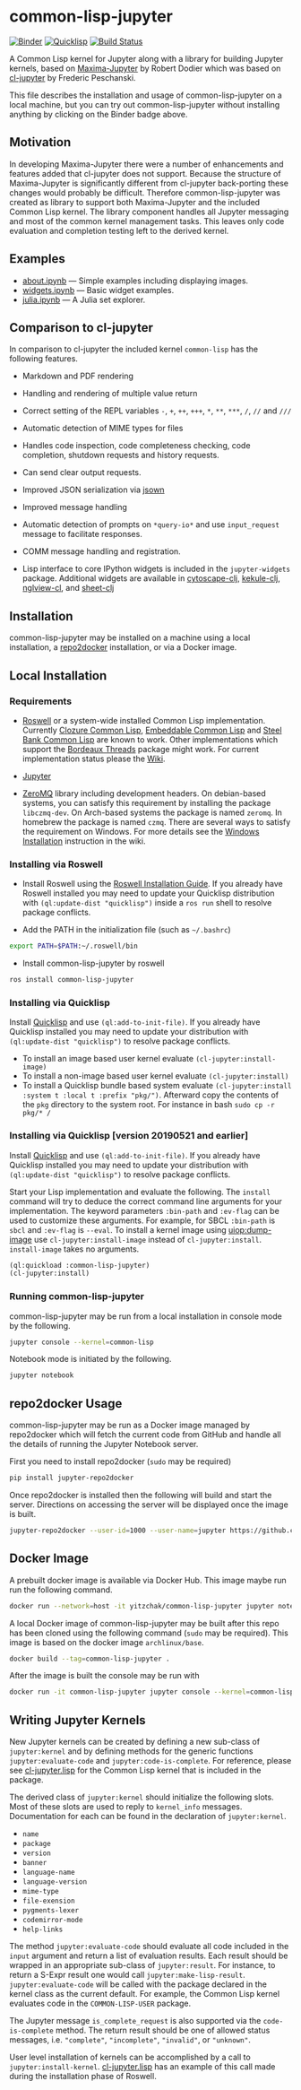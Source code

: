 # common-lisp-jupyter

[![Binder][mybinder-badge]][mybinder]
[![Quicklisp][quicklisp-badge]][quicklisp-clj]
[![Build Status][ci-badge]][ci]

A Common Lisp kernel for Jupyter along with a library for building Jupyter
kernels, based on [Maxima-Jupyter][] by Robert Dodier which was based on
[cl-jupyter][] by Frederic Peschanski.

This file describes the installation and usage of common-lisp-jupyter on a local
machine, but you can try out common-lisp-jupyter without installing anything by
clicking on the Binder badge above.

## Motivation

In developing Maxima-Jupyter there were a number of enhancements and features
added that cl-jupyter does not support. Because the structure of Maxima-Jupyter
is significantly different from cl-jupyter back-porting these changes would
probably be difficult. Therefore common-lisp-jupyter was created as library to
support both Maxima-Jupyter and the included Common Lisp kernel. The library
component handles all Jupyter messaging and most of the common kernel management
tasks. This leaves only code evaluation and completion testing left to the
derived kernel.

## Examples

- [about.ipynb][] — Simple examples including displaying images.
- [widgets.ipynb][] — Basic widget examples.
- [julia.ipynb][] — A Julia set explorer.

## Comparison to cl-jupyter

In comparison to cl-jupyter the included kernel `common-lisp` has the following
features.

- Markdown and PDF rendering

- Handling and rendering of multiple value return

- Correct setting of the REPL variables `-`, `+`, `++`, `+++`, `*`, `**`, `***`,
  `/`, `//` and `///`

- Automatic detection of MIME types for files

- Handles code inspection, code completeness checking, code completion,
  shutdown requests and history requests.

- Can send clear output requests.

- Improved JSON serialization via [jsown][]

- Improved message handling

- Automatic detection of prompts on `*query-io*` and use `input_request` message
  to facilitate responses.

- COMM message handling and registration.

- Lisp interface to core IPython widgets is included in the `jupyter-widgets`
  package. Additional widgets are available in [cytoscape-clj][], [kekule-clj][],
  [nglview-cl][], and [sheet-clj][]

## Installation

common-lisp-jupyter may be installed on a machine using a local installation, a
[repo2docker][] installation, or via a Docker image.

## Local Installation

### Requirements

- [Roswell][] or a system-wide installed Common Lisp implementation. Currently
  [Clozure Common Lisp][CCL], [Embeddable Common Lisp][ECL] and
  [Steel Bank Common Lisp][SBCL] are known to work. Other implementations which
  support the [Bordeaux Threads][] package might work. For current
  implementation status please the [Wiki](https://github.com/yitzchak/common-lisp-jupyter/wiki/Implementation-Status).


- [Jupyter][]

- [ZeroMQ][] library including development headers. On debian-based systems, you
  can satisfy this requirement by installing the package `libczmq-dev`. On
  Arch-based systems the package is named `zeromq`. In homebrew the package is
  named `czmq`. There are several ways to satisfy the requirement on Windows.
  For more details see the [Windows Installation][] instruction in the wiki.

### Installing via Roswell

- Install Roswell using the [Roswell Installation Guide][]. If you already have
  Roswell installed you may need to update your Quicklisp distribution with
  `(ql:update-dist "quicklisp")` inside a `ros run` shell to resolve package
  conflicts.

- Add the PATH in the initialization file (such as `~/.bashrc`)
```sh
export PATH=$PATH:~/.roswell/bin
```

- Install common-lisp-jupyter by roswell
```sh
ros install common-lisp-jupyter
```

### Installing via Quicklisp

Install [Quicklisp][] and use `(ql:add-to-init-file)`. If you already have
Quicklisp installed you may need to update your distribution with 
`(ql:update-dist "quicklisp")` to resolve package conflicts.

- To install an image based user kernel evaluate `(cl-jupyter:install-image)`
- To install a non-image based user kernel evaluate `(cl-jupyter:install)`
- To install a Quicklisp bundle based system evaluate
  `(cl-jupyter:install :system t :local t :prefix "pkg/")`. Afterward copy the
  contents of the `pkg` directory to the system root. For instance in bash
  `sudo cp -r pkg/* /`

### Installing via Quicklisp [version 20190521 and earlier]

Install [Quicklisp][] and use `(ql:add-to-init-file)`. If you already have
Quicklisp installed you may need to update your distribution with 
`(ql:update-dist "quicklisp")` to resolve package conflicts.

Start your Lisp implementation and evaluate the following. The `install` command 
will try to deduce the correct command line arguments for your implementation. 
The keyword parameters `:bin-path` and `:ev-flag` can be used to customize these 
arguments. For example, for SBCL `:bin-path` is `sbcl` and `:ev-flag` is 
`--eval`. To install a kernel image using [uiop:dump-image][] use 
`cl-jupyter:install-image` instead of `cl-jupyter:install`. `install-image` 
takes no arguments.

```lisp
(ql:quickload :common-lisp-jupyter)
(cl-jupyter:install)
```

### Running common-lisp-jupyter

common-lisp-jupyter may be run from a local installation in console mode by the
following.

```sh
jupyter console --kernel=common-lisp
```

Notebook mode is initiated by the following.

```sh
jupyter notebook
```

## repo2docker Usage

common-lisp-jupyter may be run as a Docker image managed by repo2docker which
will fetch the current code from GitHub and handle all the details of running
the Jupyter Notebook server.

First you need to install repo2docker (`sudo` may be required)

```sh
pip install jupyter-repo2docker
```

Once repo2docker is installed then the following will build and start the
server. Directions on accessing the server will be displayed once the image is
built.

```sh
jupyter-repo2docker --user-id=1000 --user-name=jupyter https://github.com/yitzchak/common-lisp-jupyter
```

## Docker Image

A prebuilt docker image is available via Docker Hub. This image maybe run run
the following command.

```sh
docker run --network=host -it yitzchak/common-lisp-jupyter jupyter notebook --ip=127.0.0.1
```

A local Docker image of common-lisp-jupyter may be built after this repo has
been cloned using the following command (`sudo` may be required). This image is
based on the docker image `archlinux/base`.

```sh
docker build --tag=common-lisp-jupyter .
```

After the image is built the console may be run with

```sh
docker run -it common-lisp-jupyter jupyter console --kernel=common-lisp
```

## Writing Jupyter Kernels

New Jupyter kernels can be created by defining a new sub-class of
`jupyter:kernel` and by defining methods for the generic functions
`jupyter:evaluate-code` and `jupyter:code-is-complete`. For reference, please
see [cl-jupyter.lisp][] for the Common Lisp kernel that is included in the
package.

The derived class of `jupyter:kernel` should initialize the following slots.
Most of these slots are used to reply to `kernel_info` messages. Documentation
for each can be found in the declaration of `jupyter:kernel`.

- `name`
- `package`
- `version`
- `banner`
- `language-name`
- `language-version`
- `mime-type`
- `file-exension`
- `pygments-lexer`
- `codemirror-mode`
- `help-links`

The method `jupyter:evaluate-code` should evaluate all code included in the
`input` argument and return a list of evaluation results. Each result should be
wrapped in an appropriate sub-class of `jupyter:result`. For instance, to return
a S-Expr result one would call `jupyter:make-lisp-result`.
`jupyter:evaluate-code` will be called with the package declared in the kernel
class as the current default. For example, the Common Lisp kernel evaluates code
in the `COMMON-LISP-USER` package.

The Jupyter message `is_complete_request` is also supported via the
`code-is-complete` method. The return result should be one of allowed status
messages, i.e. `"complete"`, `"incomplete"`, `"invalid"`, or `"unknown"`.

User level installation of kernels can be accomplished by a call to
`jupyter:install-kernel`. [cl-jupyter.lisp][] has an example of this call made
during the installation phase of Roswell.

<!--refs-->

[about.ipynb]: http://nbviewer.jupyter.org/github/yitzchak/common-lisp-jupyter/blob/master/examples/about.ipynb
[Bordeaux Threads]: https://common-lisp.net/project/bordeaux-threads/
[CCL]: https://ccl.clozure.com/
[ci]: https://github.com/yitzchak/common-lisp-jupyter/actions/
[ci-badge]: https://github.com/yitzchak/common-lisp-jupyter/workflows/ci/badge.svg
[cl-jupyter]: https://github.com/fredokun/cl-jupyter/
[cl-jupyter.lisp]: https://github.com/yitzchak/common-lisp-jupyter/blob/master/src/cl-kernel.lisp
[cytoscape-clj]: https://github.com/yitzchak/cytoscape-clj
[ECL]: https://common-lisp.net/project/ecl/
[jsown]: http://quickdocs.org/jsown/
[julia.ipynb]: http://nbviewer.jupyter.org/github/yitzchak/common-lisp-jupyter/blob/master/examples/julia.ipynb
[Jupyter]: https://jupyter.org/
[kekule-clj]: https://github.com/yitzchak/kekule-clj
[Maxima-Jupyter]: https://github.com/robert-dodier/maxima-jupyter/
[mybinder-badge]: https://mybinder.org/badge_logo.svg
[mybinder]: https://mybinder.org/v2/gh/yitzchak/common-lisp-jupyter/master?urlpath=lab
[nbviewer]: http://nbviewer.jupyter.org
[nglview-cl]: https://github.com/cando-developers/nglview-cl
[quicklisp-badge]: http://quickdocs.org/badge/common-lisp-jupyter.svg
[quicklisp-clj]: http://quickdocs.org/common-lisp-jupyter
[Quicklisp]: https://www.quicklisp.org/
[repo2docker]: https://repo2docker.readthedocs.io/en/latest/
[Roswell]: https://github.com/roswell/roswell
[Roswell Installation Guide]: https://github.com/roswell/roswell/wiki/Installation
[SBCL]: http://www.sbcl.org/
[sheet-clj]: https://github.com/yitzchak/sheet-clj
[uiop:dump-image]: https://common-lisp.net/project/asdf/uiop.html#index-dump_002dimage
[widgets.ipynb]: http://nbviewer.jupyter.org/github/yitzchak/common-lisp-jupyter/blob/master/examples/widgets.ipynb
[Windows Installation]: https://github.com/yitzchak/common-lisp-jupyter/wiki/Windows-Installation
[ZeroMQ]: http://zeromq.org/

